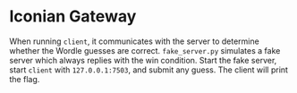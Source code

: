 # Iconian Gateway

When running `client`, it communicates with the server to determine whether the Wordle guesses are correct.  `fake_server.py` simulates a fake server which always replies with the win condition.  Start the fake server, start `client` with `127.0.0.1:7503`, and submit any guess.  The client will print the flag.
